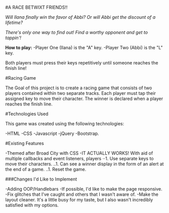 #A RACE BETWIXT FRIENDS!!


*Will Ilana finally win the favor of Abbi?*
*Or will Abbi get the discount of a lifetime?*

*There's only one way to find out! Find a worthy opponent and get to tappin'!*

__How to play:__
-Player One (Ilana) is the "A" key.
-Player Two (Abbi) is the "L" key.

Both players must press their keys repetitively until someone reaches the
finish line!

#Racing Game

The Goal of this project is to create a racing game that consists of two players
contained within two separate tracks. Each player must tap their assigned key
to move their character. The winner is declared when a player reaches the
finish line.

#Technologies Used

This game was created using the following technologies:

-HTML
-CSS
-Javascript
-jQuery
-Bootstrap.


#Existing Features

-Themed after Broad City with CSS
-IT ACTUALLY WORKS! With aid of multiple callbacks and event listeners, players
⋅⋅1. Use separate keys to move their characters.
..1. Can see a winner display in the form of an alert at the end of a game.
..1. Reset the game.


###Changes I'd Like to Implement

-Adding OOP/Handlebars
-If possible, I'd like to make the page responsive.
-Fix glitches that I've caught and others that I wasn't aware of.
-Make the layout cleaner. It's a little busy for my taste, but I also wasn't
incredibly satisfied with my options.
